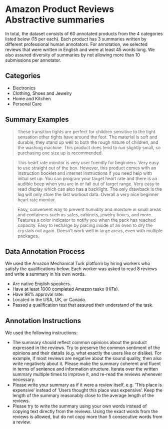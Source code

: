 # Amazon Product Reviews Abstractive summaries

In total, the dataset consists of 60 annotated products from the 4 categories listed below (15 per each). Each product has 3 summaries written by different professional human annotators.
For annotation, we selected reviews that were written in English and were at least 45 words long. We also assured diversity of summaries by not allowing more than 10 submissions per annotator.

## Categories
* Electronics
* Clothing, Shoes and Jewelry
* Home and Kitchen
* Personal Care

## Summary Examples

> These transition tights are perfect for children sensitive to the tight sensation other tights have around the foot.  The material is soft and durable; they stand up well to both the rough nature of children, and the washing machine.  This product does tend to run slightly small, so purchasing one size up is recommended.

> This heart rate monitor is very user friendly for beginners.  Very easy to use straight out of the box. However, this product comes with an instruction booklet and internet instructions if you need help with initial set up. You can program your target heart rate and there is an audible beep when you are in or fall out of target range. Very easy to read display which can also has a backlight. The only drawback is the log will only store the last workout data.  Overall a very nice beginner heart rate monitor.

> Easy, convenient way to prevent humidity and moisture in small areas and containers such as safes, cabinets, jewelry boxes, and more. Features a color indicator to notify you when the pack has reached capacity. Easy to recharge by placing inside of an oven to dry the crystals out again. Doesn't work well in large areas, even with multiple packages.

## Data Annotation Process

We used the Amazon Mechanical Turk platform by hiring workers who satisfy the qualifications below. Each worker was asked to read 8 reviews and write a summary in his own words.

* Are native English speakers.
* Have at least 1000 completed Amazon tasks (HITs).
* Have 98% approval rate.
* Located in the USA, UK, or Canada.
* Passed a qualification test that assured their understand of the task.


## Annotation Instructions

We used the following instructions:

- The summary should reflect common opinions about the product expressed in the reviews. Try to preserve the common sentiment of the opinions and their details (e.g. what exactly the users like or dislike). For example, if most reviews are negative about the sound quality, then also write negatively about it. Please make the summary coherent and fluent in terms of sentence and information structure. Iterate over the written summary multiple times to improve it, and re-read the reviews whenever necessary.
- Please write your summary as if it were a review itself, e.g. ’This place is expensive’ instead of ’Users thought this place was expensive’. Keep the length of the summary reasonably close to the average length of the reviews.
- Please try to write the summary using your own words instead of copying text directly from the reviews. Using the exact words from the reviews is allowed, but do not copy more than 5 consecutive words from a review.
